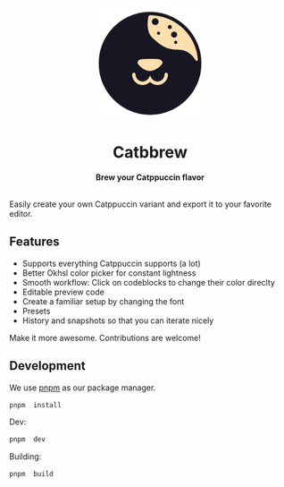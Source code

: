 <div align="center">

<img src="./static/logo.png" alt="logo" width="200" height="200">
<h1> Catbbrew </h1>
<b>
Brew your Catppuccin flavor 
</b>

</br>
</br>
</div>

Easily create your own Catppuccin variant and export it to your favorite editor.

## Features

- Supports everything Catppuccin supports (a lot)
- Better Okhsl color picker for constant lightness
- Smooth workflow: Click on codeblocks to change their color direclty
- Editable preview code
- Create a familiar setup by changing the font
- Presets
- History and snapshots so that you can iterate nicely

Make it more awesome. Contributions are welcome!

## Development

We use [pnpm](https://pnpm.io/) as our package manager.

```bash
pnpm  install
```

Dev:

```bash
pnpm  dev
```

Building:

```bash
pnpm  build
```
